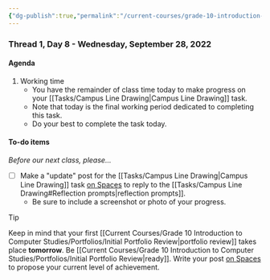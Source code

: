 ```yaml
---
{"dg-publish":true,"permalink":"/current-courses/grade-10-introduction-to-computer-studies/section-1/thread-1/day-8/","dgHomeLink":false,"dgPassFrontmatter":false}
---
```


### Thread 1, Day 8 - Wednesday, September 28, 2022
#### Agenda
1. Working time
	- You have the remainder of class time today to make progress on your [[Tasks/Campus Line Drawing|Campus Line Drawing]] task.
	- Note that today is the final working period dedicated to completing this task.
	- Do your best to complete the task today.
 
#### To-do items
*Before our next class, please...*

- [ ] Make a "update" post for the [[Tasks/Campus Line Drawing|Campus Line Drawing]] task [on Spaces](https://ca.spacesedu.com/) to reply to the [[Tasks/Campus Line Drawing#Reflection prompts|reflection prompts]].
	- Be sure to include a screenshot or photo of your progress.

> [!TIP]
> Keep in mind that your first [[Current Courses/Grade 10 Introduction to Computer Studies/Portfolios/Initial Portfolio Review|portfolio review]] takes place **tomorrow**. Be [[Current Courses/Grade 10 Introduction to Computer Studies/Portfolios/Initial Portfolio Review|ready]]. Write your post [on Spaces](https://ca.spacesedu.com/) to propose your current level of achievement.